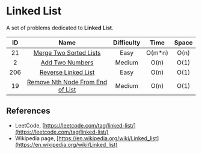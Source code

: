 # Linked List

A set of problems dedicated to **Linked List**.

|  ID   |                                                Name                                                 | Difficulty |  Time  | Space |
| :---: | :-------------------------------------------------------------------------------------------------: | :--------: | :----: | :---: |
|  21   |           [Merge Two Sorted Lists](https://leetcode.com/problems/merge-two-sorted-lists/)           |    Easy    | O(m*n) | O(n)  |
|   2   |                  [Add Two Numbers](https://leetcode.com/problems/add-two-numbers/)                  |   Medium   |  O(n)  | O(1)  |
|  206  |              [Reverse Linked List](https://leetcode.com/problems/reverse-linked-list/)              |    Easy    |  O(n)  | O(1)  |
|  19   | [Remove Nth Node From End of List](https://leetcode.com/problems/remove-nth-node-from-end-of-list/) |   Medium   |  O(n)  | O(1)  |

## References

* LeetCode, [https://leetcode.com/tag/linked-list/](https://leetcode.com/tag/linked-list/)
* Wikipedia page, [https://en.wikipedia.org/wiki/Linked_list](https://en.wikipedia.org/wiki/Linked_list)